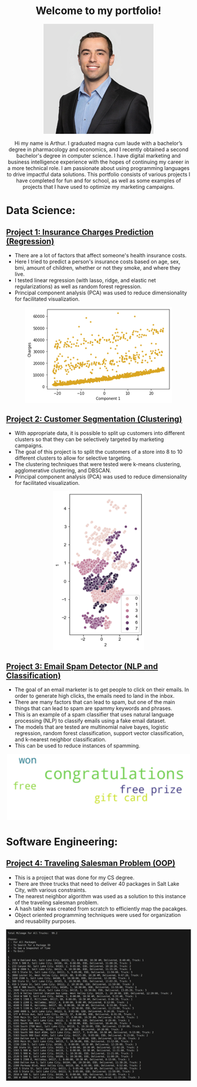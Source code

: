 <h1 align="center">
  <b>Welcome to my portfolio!</b>  
</h1>


<p align="center">
<img src="images/headshotEdited.jpg" width="300" alt="headshot">
</p>


<p align="center">
Hi my name is Arthur. I graduated magna cum laude with a bachelor’s degree in pharmacology and economics, and I recently obtained a second bachelor's degree in computer science. I have digital marketing and business intelligence experience with the hopes of continuing my career in a more technical role. I am passionate about using programming languages to drive impactful data solutions. This portfolio consists of various projects I have completed for fun and for school, as well as some examples of projects that I have used to optimize my marketing campaigns.
</p>

# Data Science:

## [Project 1: Insurance Charges Prediction (Regression)](https://github.com/ArthurSarkissyan/Insurance-Charges-Prediction/blob/main/Insurance%20Charges%20Prediction%20(Regression).ipynb)
- There are a lot of factors that affect someone's health insurance costs.
- Here I tried to predict a person's insurance costs based on age, sex, bmi, amount of children, whether or not they smoke, and where they live.
- I tested linear regression (with lasso, ridge, and elastic net regularizations) as well as random forest regression. 
- Principal component analysis (PCA) was used to reduce dimensionality for facilitated visualization.

<p align="center">
<img src="images/regression.png" width="400" alt="regression">
</p>

## [Project 2: Customer Segmentation (Clustering)](https://github.com/ArthurSarkissyan/Customer-Segmentation/blob/main/Customer%20Segmentation%20(Clustering).ipynb)
- With appropriate data, it is possible to split up customers into different clusters so that they can be selectively targeted by marketing campaigns.
- The goal of this project is to split the customers of a store into 8 to 10 different clusters to allow for selective targeting.
- The clustering techniques that were tested were k-means clustering, agglomerative clustering, and DBSCAN.
- Principal component analysis (PCA) was used to reduce dimensionality for facilitated visualization.

<p align="center">
<img src="images/cluster.png" width="250" alt="clusters">
</p>

## [Project 3: Email Spam Detector (NLP and Classification)](https://github.com/ArthurSarkissyan/Email-Spam-Classifier-Example/blob/main/Email%20Spam%20Classifier%20Example.ipynb)
- The goal of an email marketer is to get people to click on their emails.  In order to generate high clicks, the emails need to land in the inbox.
- There are many factors that can lead to spam, but one of the main things that can lead to spam are spammy keywords and phrases.
- This is an example of a spam classifier that uses natural language processing (NLP) to classify emails using a fake email dataset. 
- The models that are tested are multinomial naive bayes, logistic regression, random forest classification, support vector classification, and k-nearest neighbor classification.
- This can be used to reduce instances of spamming.

<p align="center">
<img src="images/spamwords.png" width="500" alt="spam">
</p>

# Software Engineering:

## [Project 4: Traveling Salesman Problem (OOP)](https://github.com/ArthurSarkissyan/SLC-WGUPS)
- This is a project that was done for my CS degree.
- There are three trucks that need to deliver 40 packages in Salt Lake City, with various constraints.
- The nearest neighbor algorithm was used as a solution to this instance of the traveling salesman problem.
- A hash table was created from scratch to efficiently map the pacakges.
- Object oriented programming techniques were used for organization and reusability purposes.

<p align="center">
<img src="images/dsaii-output.png" width="600" alt="spam">
</p>
